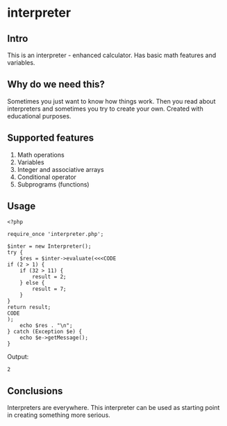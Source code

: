# interpreter

## Intro
This is an interpreter - enhanced calculator. Has basic math features and variables.

## Why do we need this?
Sometimes you just want to know how things work. Then you read about interpreters and sometimes you try to create your own. Created with educational purposes.

## Supported features
1. Math operations
2. Variables
3. Integer and associative arrays
4. Conditional operator
5. Subprograms (functions)

## Usage

```
<?php

require_once 'interpreter.php';

$inter = new Interpreter();
try {
    $res = $inter->evaluate(<<<CODE
if (2 > 1) {
    if (32 > 11) {
        result = 2;
    } else {
        result = 7;
    }
}
return result;
CODE
);
    echo $res . "\n";
} catch (Exception $e) {
    echo $e->getMessage();
}
```

Output:
```
2
```

## Conclusions
Interpreters are everywhere. This interpreter can be used as starting point in creating something more serious.
